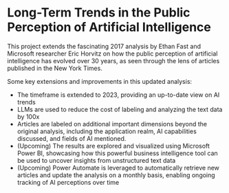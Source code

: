 # Long-Term Trends in the Public Perception of Artificial Intelligence

This project extends the fascinating 2017 analysis by Ethan Fast and Microsoft researcher Eric Horvitz on how the public perception of artificial intelligence has evolved over 30 years, as seen through the lens of articles published in the New York Times.

Some key extensions and improvements in this updated analysis:

* The timeframe is extended to 2023, providing an up-to-date view on AI trends
* LLMs are used to reduce the cost of labeling and analyzing the text data by 100x
* Articles are labeled on additional important dimensions beyond the original analysis, including the application realm, AI capabilities discussed, and fields of AI mentioned.
* (Upcoming) The results are explored and visualized using Microsoft Power BI, showcasing how this powerful business intelligence tool can be used to uncover insights from unstructured text data
* (Upcoming) Power Automate is leveraged to automatically retrieve new articles and update the analysis on a monthly basis, enabling ongoing tracking of AI perceptions over time
